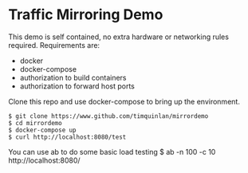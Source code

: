 # Traffic Mirroring Demo

This demo is self contained, no extra hardware or networking rules required. Requirements are:
* docker
* docker-compose
* authorization to build containers
* authorization to forward host ports

Clone this repo and use docker-compose to bring up the environment.

    $ git clone https://www.github.com/timquinlan/mirrordemo
    $ cd mirrordemo
    $ docker-compose up
    $ curl http://localhost:8080/test

You can use ab to do some basic load testing
    $ ab -n 100 -c 10 http://localhost:8080/
